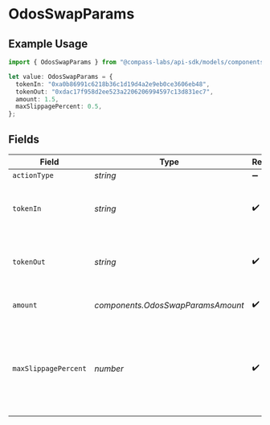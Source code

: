 # OdosSwapParams

## Example Usage

```typescript
import { OdosSwapParams } from "@compass-labs/api-sdk/models/components";

let value: OdosSwapParams = {
  tokenIn: "0xa0b86991c6218b36c1d19d4a2e9eb0ce3606eb48",
  tokenOut: "0xdac17f958d2ee523a2206206994597c13d831ec7",
  amount: 1.5,
  maxSlippagePercent: 0.5,
};
```

## Fields

| Field                                                                          | Type                                                                           | Required                                                                       | Description                                                                    | Example                                                                        |
| ------------------------------------------------------------------------------ | ------------------------------------------------------------------------------ | ------------------------------------------------------------------------------ | ------------------------------------------------------------------------------ | ------------------------------------------------------------------------------ |
| `actionType`                                                                   | *string*                                                                       | :heavy_minus_sign:                                                             | N/A                                                                            |                                                                                |
| `tokenIn`                                                                      | *string*                                                                       | :heavy_check_mark:                                                             | The symbol or address of the token that is to be sold.                         | 0xa0b86991c6218b36c1d19d4a2e9eb0ce3606eb48                                     |
| `tokenOut`                                                                     | *string*                                                                       | :heavy_check_mark:                                                             | The symbol or address of the token that is to be bought.                       | 0xdac17f958d2ee523a2206206994597c13d831ec7                                     |
| `amount`                                                                       | *components.OdosSwapParamsAmount*                                              | :heavy_check_mark:                                                             | The amount of token_in to be sold.                                             | 1.5                                                                            |
| `maxSlippagePercent`                                                           | *number*                                                                       | :heavy_check_mark:                                                             | The maximum slippage allowed in percent. e.g. `1` means `1%` slippage allowed. | 0.5                                                                            |
